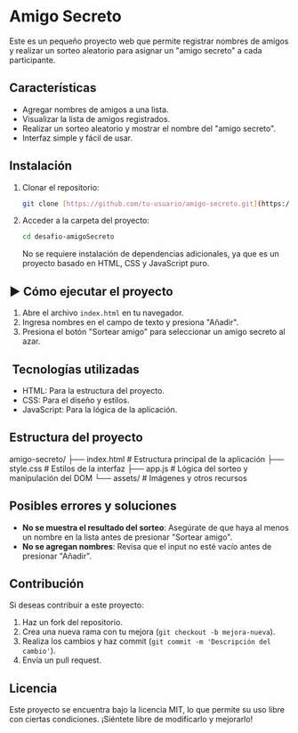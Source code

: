 #  Amigo Secreto

Este es un pequeño proyecto web que permite registrar nombres de amigos y realizar un sorteo aleatorio para asignar un "amigo secreto" a cada participante.

##  Características

* Agregar nombres de amigos a una lista.
* Visualizar la lista de amigos registrados.
* Realizar un sorteo aleatorio y mostrar el nombre del "amigo secreto".
* Interfaz simple y fácil de usar.

##  Instalación

1.  Clonar el repositorio:

    ```bash
    git clone [https://github.com/tu-usuario/amigo-secreto.git](https://github.com/tu-usuario/amigo-secreto.git)
    ```

2.  Acceder a la carpeta del proyecto:

    ```bash
    cd desafio-amigoSecreto
    ```

    No se requiere instalación de dependencias adicionales, ya que es un proyecto basado en HTML, CSS y JavaScript puro.

## ▶️ Cómo ejecutar el proyecto

1.  Abre el archivo `index.html` en tu navegador.
2.  Ingresa nombres en el campo de texto y presiona "Añadir".
3.  Presiona el botón "Sortear amigo" para seleccionar un amigo secreto al azar.

## ️ Tecnologías utilizadas

* HTML: Para la estructura del proyecto.
* CSS: Para el diseño y estilos.
* JavaScript: Para la lógica de la aplicación.

##  Estructura del proyecto

amigo-secreto/
├──  index.html       # Estructura principal de la aplicación
├──  style.css        # Estilos de la interfaz
├──  app.js           # Lógica del sorteo y manipulación del DOM
└──  assets/         # Imágenes y otros recursos

##  Posibles errores y soluciones

* **No se muestra el resultado del sorteo**: Asegúrate de que haya al menos un nombre en la lista antes de presionar "Sortear amigo".
* **No se agregan nombres**: Revisa que el input no esté vacío antes de presionar "Añadir".

##  Contribución

Si deseas contribuir a este proyecto:

1.  Haz un fork del repositorio.
2.  Crea una nueva rama con tu mejora (`git checkout -b mejora-nueva`).
3.  Realiza los cambios y haz commit (`git commit -m 'Descripción del cambio'`).
4.  Envía un pull request.

##  Licencia

Este proyecto se encuentra bajo la licencia MIT, lo que permite su uso libre con ciertas condiciones. ¡Siéntete libre de modificarlo y mejorarlo! 

